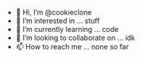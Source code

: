 - 👋 Hi, I’m @cookieclone
- 👀 I’m interested in ... stuff
- 🌱 I’m currently learning ... code
- 💞️ I’m looking to collaborate on ... idk 
- 📫 How to reach me ... none so far

<!---
cookieclone/cookieclone is a ✨ special ✨ repository because its `README.md` (this file) appears on your GitHub profile.
You can click the Preview link to take a look at your changes.
--->
